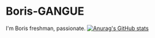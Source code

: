 # Boris-GANGUE
I'm Boris freshman, passionate.
[![Anurag's GitHub stats](https://github-readme-stats.vercel.app/api?username=gangueboris)](https://github.com/anuraghazra/github-readme-stats)
